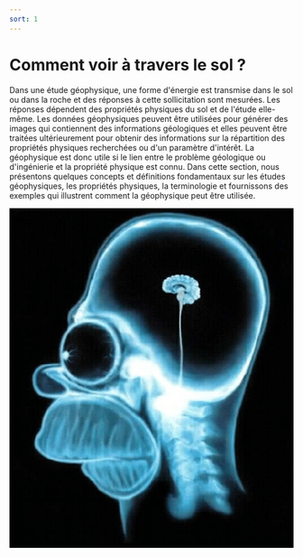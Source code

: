 ```yaml
---
sort: 1
---
```


# Comment voir à travers le sol ?

Dans une étude géophysique, une forme d'énergie est transmise dans le sol ou dans la roche et des réponses à cette sollicitation sont mesurées. Les réponses dépendent des propriétés physiques du sol et de l'étude elle-même. Les données géophysiques peuvent être utilisées pour générer des images qui contiennent des informations géologiques et elles peuvent être traitées ultérieurement pour obtenir des informations sur la répartition des propriétés physiques recherchées ou d'un paramètre d'intérêt. La géophysique est donc utile si le lien entre le problème géologique ou d'ingénierie et la propriété physique est connu. Dans cette section, nous présentons quelques concepts et définitions fondamentaux sur les études géophysiques, les propriétés physiques, la terminologie et fournissons des exemples qui illustrent comment la géophysique peut être utilisée.

![Alt](_images/intro_homer.png "Homer vu à travers une imagerie médicale. Image reproduite sur de nombreux sites.")

